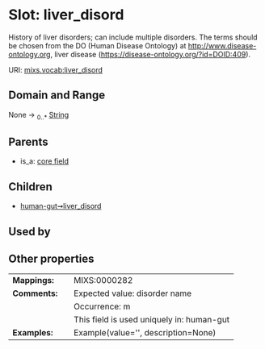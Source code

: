 
# Slot: liver_disord


History of liver disorders; can include multiple disorders. The terms should be chosen from the DO (Human Disease Ontology) at http://www.disease-ontology.org, liver disease (https://disease-ontology.org/?id=DOID:409).

URI: [mixs.vocab:liver_disord](https://w3id.org/mixs/vocab/liver_disord)


## Domain and Range

None &#8594;  <sub>0..\*</sub> [String](types/String.md)

## Parents

 *  is_a: [core field](core_field.md)

## Children

 *  [human-gut➞liver_disord](human_gut_liver_disord.md)

## Used by


## Other properties

|  |  |  |
| --- | --- | --- |
| **Mappings:** | | MIXS:0000282 |
| **Comments:** | | Expected value: disorder name |
|  | | Occurrence: m |
|  | | This field is used uniquely in: human-gut |
| **Examples:** | | Example(value='', description=None) |

